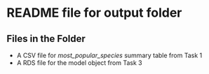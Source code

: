 # README file for output folder
## Files in the Folder
* A CSV file for _most_popular_species_ summary table from Task 1
* A RDS file for the model object from Task 3 



